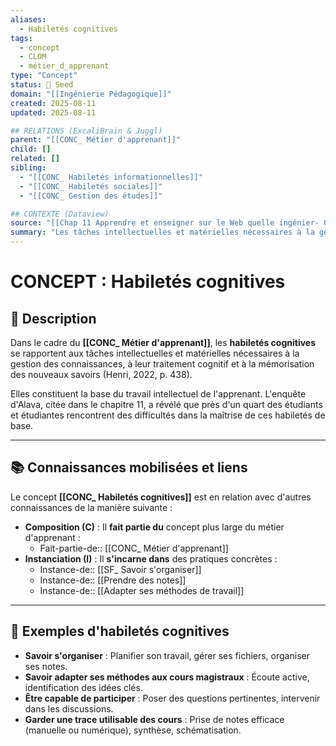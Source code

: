 ```yaml
---
aliases:
  - Habiletés cognitives
tags:
  - concept
  - CLOM
  - métier_d_apprenant
type: "Concept"
status: 🌱 Seed
domain: "[[Ingénierie Pédagogique]]"
created: 2025-08-11
updated: 2025-08-11

## RELATIONS (ExcaliBrain & Juggl)
parent: "[[CONC_ Métier d'apprenant]]"
child: []
related: []
sibling:
  - "[[CONC_ Habiletés informationnelles]]"
  - "[[CONC_ Habiletés sociales]]"
  - "[[CONC_ Gestion des études]]"

## CONTEXTE (Dataview)
source: "[[Chap 11 Apprendre et enseigner sur le Web quelle ingénier- CLOM.pdf]]"
summary: "Les tâches intellectuelles et matérielles nécessaires à la gestion des connaissances, à leur traitement cognitif et à la mémorisation des nouveaux savoirs."
---
```


# CONCEPT : Habiletés cognitives

## 📌 Description
Dans le cadre du **[[CONC_ Métier d'apprenant]]**, les **habiletés cognitives** se rapportent aux tâches intellectuelles et matérielles nécessaires à la gestion des connaissances, à leur traitement cognitif et à la mémorisation des nouveaux savoirs (Henri, 2022, p. 438).

Elles constituent la base du travail intellectuel de l'apprenant. L'enquête d'Alava, citée dans le chapitre 11, a révélé que près d'un quart des étudiants et étudiantes rencontrent des difficultés dans la maîtrise de ces habiletés de base.

---
## 📚 Connaissances mobilisées et liens
Le concept **[[CONC_ Habiletés cognitives]]** est en relation avec d'autres connaissances de la manière suivante :

- **Composition (C)** : Il **fait partie du** concept plus large du métier d'apprenant :
    - Fait-partie-de:: [[CONC_ Métier d'apprenant]]
- **Instanciation (I)** : Il **s'incarne dans** des pratiques concrètes :
    - Instance-de:: [[SF_ Savoir s'organiser]] 
    - Instance-de:: [[Prendre des notes]]
    - Instance-de:: [[Adapter ses méthodes de travail]]

---
## 🔄 Exemples d'habiletés cognitives

- **Savoir s'organiser** : Planifier son travail, gérer ses fichiers, organiser ses notes.
- **Savoir adapter ses méthodes aux cours magistraux** : Écoute active, identification des idées clés.
- **Être capable de participer** : Poser des questions pertinentes, intervenir dans les discussions.
- **Garder une trace utilisable des cours** : Prise de notes efficace (manuelle ou numérique), synthèse, schématisation.